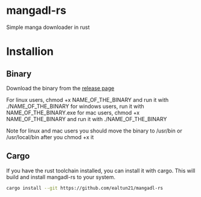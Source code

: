 # mangadl-rs
Simple manga downloader in rust

# Installion

## Binary 

Download the binary from the [release page](https://github.com/ealtun21/mangadl-rs/releases)

For linux users, chmod +x NAME_OF_THE_BINARY and run it with ./NAME_OF_THE_BINARY
for windows users, run it with NAME_OF_THE_BINARY.exe
for mac users, chmod +x NAME_OF_THE_BINARY and run it with ./NAME_OF_THE_BINARY
 
Note for linux and mac users you should move the binary to /usr/bin or /usr/local/bin after you chmod +x it


## Cargo

If you have the rust toolchain installed, you can install it with cargo.
This will build and install mangadl-rs to your system.

```bash
cargo install --git https://github.com/ealtun21/mangadl-rs
```